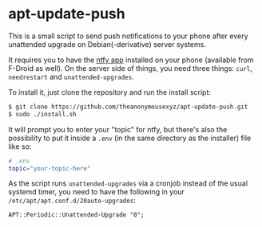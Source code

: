 # apt-update-push

This is a small script to send push notifications to your phone after every unattended upgrade on Debian(-derivative) server systems.

It requires you to have the [ntfy app](https://ntfy.sh) installed on your phone (available from F-Droid as well).
On the server side of things, you need three things: `curl`, `needrestart` and `unattended-upgrades`.

To install it, just clone the repository and run the install script:

```sh
$ git clone https://github.com/theanonymousexyz/apt-update-push.git
$ sudo ./install.sh
```

It will prompt you to enter your "topic" for ntfy, but there's also the possibility to put it inside a `.env` (in the same directory as the installer) file like so:

```sh
# .env
topic="your-topic-here"
```

As the script runs `unattended-upgrades` via a cronjob instead of the usual systemd timer, you need to have the following in your `/etc/apt/apt.conf.d/20auto-upgrades`:

```aptconf
APT::Periodic::Unattended-Upgrade "0";
```

